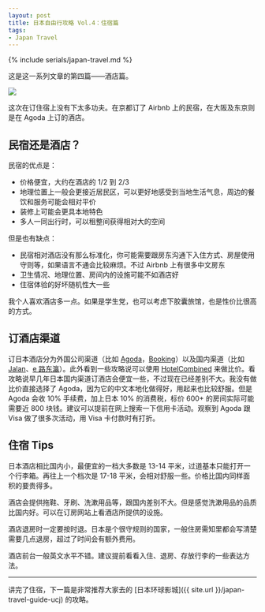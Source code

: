 ```yaml
---
layout: post
title: 日本自由行攻略 Vol.4：住宿篇
tags: 
- Japan Travel
---
```


{% include serials/japan-travel.md %}

这是这一系列文章的第四篇——酒店篇。

<!--more-->

<img src="{{ site.image_cdn }}/images/2019/09/japan-7.jpg" />

这次在订住宿上没有下太多功夫。在京都订了 Airbnb 上的民宿，在大阪及东京则是在 Agoda 上订的酒店。

## 民宿还是酒店？

民宿的优点是：

* 价格便宜，大约在酒店的 1/2 到 2/3
* 地理位置上一般会更接近居民区，可以更好地感受到当地生活气息，周边的餐饮和服务可能会相对平价
* 装修上可能会更具本地特色
* 多人一同出行时，可以租整间获得相对大的空间

但是也有缺点：

* 民宿相对酒店没有那么标准化，你可能需要跟房东沟通下入住方式、房屋使用守则等，如果语言不通会比较麻烦。不过 Airbnb 上有很多中文房东
* 卫生情况、地理位置、房间内的设施可能不如酒店好
* 住宿体验的好坏随机性大一些

我个人喜欢酒店多一点。如果是学生党，也可以考虑下胶囊旅馆，也是性价比很高的方式。

## 订酒店渠道

订日本酒店分为外国公司渠道（比如 [Agoda][agoda]，[Booking][booking]）以及国内渠道（比如 [Jalan][jalan]、[e 路东瀛][japanican]）。此外看到一些攻略说可以使用 [HotelCombined][hotel-combined] 来做比价。看攻略说早几年日本国内渠道订酒店会便宜一些，不过现在已经差别不大。我没有做比价直接选择了 Agoda，因为它的中文本地化做得好，用起来也比较舒服。但是 Agoda 会收 10% 手续费，加上日本 10% 的消费税，标价 600+ 的房间实际可能需要近 800 块钱。建议可以提前在网上搜索一下信用卡活动。观察到 Agoda 跟 Visa 做了很多次活动，用 Visa 卡付款时有打折。

[agoda]: https://www.agoda.com
[booking]: https://www.booking.com
[jalan]: https://www.jalan.net/cn/japan_hotels_ryokan/
[japanican]: https://www.japanican.com/cn/
[hotel-combined]: https://www.hotelscombined.com/

## 住宿 Tips

日本酒店相比国内小，最便宜的一档大多数是 13-14 平米，过道基本只能打开一个行李箱。再往上一个档次是 17-18 平米，会相对舒服一些。价格比国内同样面积的要贵得多。

酒店会提供拖鞋、牙刷、洗漱用品等，跟国内差别不大。但是感觉洗漱用品的品质比国内好。可以在订房网站上看酒店所提供的设施。

酒店退房时一定要按时退。日本是个很守规则的国家，一般住房需知里都会写清楚需要几点退房，超过了时间会有额外费用。

酒店前台一般英文水平不错。建议提前看看入住、退房、存放行李的一些表达方法。

---

讲完了住宿，下一篇是非常推荐大家去的 [日本环球影城]({{ site.url }}/japan-travel-guide-ucj) 的攻略。
